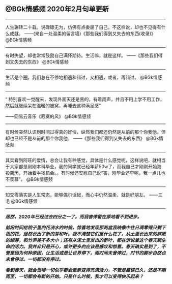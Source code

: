 ## @BGk情感频 2020年2月句单更新

***

 人生辗转二十载。说碌碌无为，仿佛有点委屈了自己。不这样说，却也不见得有什么成就。
——(来自一处温柔的留言墙)《那些我们得到又失去的东西(收录)》
@BGk情感频

***

有时失望，却也常常鼓励自己满怀期待。生活嘛，就是这样。
——《那些我们得到又失去的东西》
@BGk情感频

***

生活是个圈，我们总在不停地相遇和错过，又相遇，或者，再错过。
@BGk情感频

***

“ 特别喜欢一觉醒来，发现外面天还是黑的，有着雨声，并且不用上学不用工作，然后就继续呆在温暖的被窝，再睡去这种满足感”

——网易云音乐《寂寞的风》
@BGk情感频

***

有时候突然认识到时间过得真的好快，纵然我们都还仍然是从前的那个你我他。但却也已经不是从前的那个你我他。
——《那些我们得到又失去的东西》
@BGk情感频

***

其实看到阿旺的爱情，总会让我有种感觉，具体是什么感觉呢，这样说吧，就相当于大家都是刚刚本科毕业，我的同学就已经年薪50w了，而我自己才刚刚开始海投简历，开始着手找机会。。有时候还安慰自己说“害，刚毕业还早呢，我一点儿也不羡慕”。
@BGk情感频

***

知交零落实是人生常态，能够偶尔话起，而心中仍然温柔，就是好朋友。
——三毛
@BGk情感频  



***

***居然，2020年已经过去四分之一了。而我害停留在原地看不到进步。***

***前段时间给院子里的花浇水的时候，惊喜地发现那两盆我映像中往日凋零得只剩下根的花，居然长出了新的芽和叶。我不清楚它们是什么花了，从土里长出来的鲜嫩的绿芽，和竹笋差不多大小；还有从泥土里发出的新叶，都在诉说着这个春天新生命的活力。我并非只是开心，或许更多的应该是感叹和惊喜。春天确实是到了，不管是因为何种原因，让生活或是让世界停下，而时间未曾停过，时节的脚步自然也未曾停过。一切都没有停过。***

***看到春天，就会觉得一切似乎都会重新变得充满活力，不管是蓄谋已久，还是不期而至，一切都会有新的开始。只是什么时候，我才可以变得快乐起来？***
